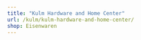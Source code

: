```yaml
---
title: "Kulm Hardware and Home Center"
url: /kulm/kulm-hardware-and-home-center/
shop: Eisenwaren
---
```

